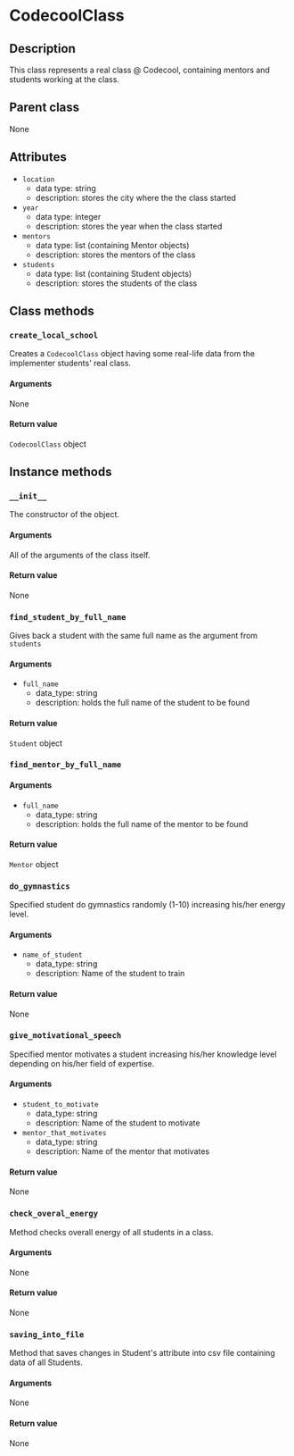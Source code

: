 # CodecoolClass

## Description
This class represents a real class @ Codecool, containing mentors and students working at the class.

## Parent class
None

## Attributes

* ```location```
  * data type: string
  * description: stores the city where the the class started
* ```year```
  * data type: integer
  * description: stores the year when the class started
* ```mentors```
   * data type: list (containing Mentor objects)
   * description: stores the mentors of the class
* ```students```
  * data type: list (containing Student objects)
  * description: stores the students of the class

## Class methods

### ```create_local_school```

Creates a ```CodecoolClass``` object having some real-life data from the implementer students' real class.

#### Arguments
None

#### Return value

```CodecoolClass``` object

## Instance methods

### ```__init__```
The constructor of the object.

#### Arguments

All of the arguments of the class itself.

#### Return value
None

### ```find_student_by_full_name```
Gives back a student with the same full name as the argument from ```students```

#### Arguments
* ```full_name```
  * data_type: string
  * description: holds the full name of the student to be found

#### Return value
```Student``` object

### ```find_mentor_by_full_name```

#### Arguments
* ```full_name```
  * data_type: string
  * description: holds the full name of the mentor to be found

#### Return value
```Mentor``` object

### ```do_gymnastics```
Specified student do gymnastics randomly (1-10) increasing his/her energy level.

#### Arguments
* ```name_of_student```
  * data_type: string
  * description: Name of the student to train

#### Return value
None

### ```give_motivational_speech```
Specified mentor motivates a student increasing his/her knowledge level depending on his/her field of expertise.

#### Arguments
* ```student_to_motivate```
  * data_type: string
  * description: Name of the student to motivate
* ```mentor_that_motivates```
  * data_type: string
  * description: Name of the mentor that motivates

#### Return value
None

### ```check_overal_energy```
Method checks overall energy of all students in a class.

#### Arguments
None

#### Return value
None

### ```saving_into_file```
Method that saves changes in Student's attribute into csv file containing data of all Students.

#### Arguments
None

#### Return value
None
